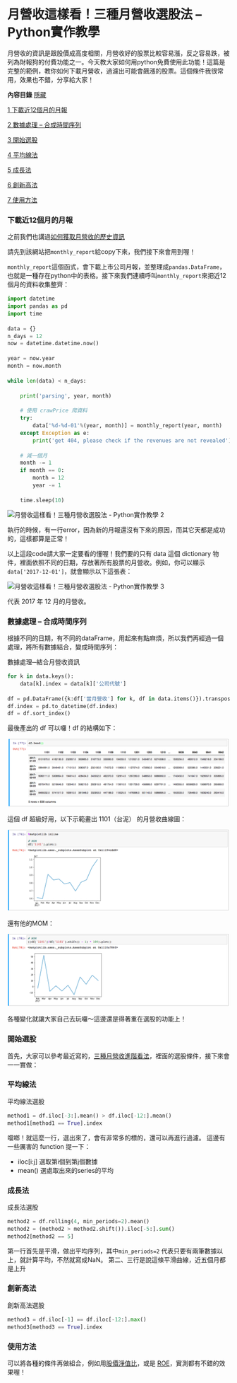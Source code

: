 # 月營收這樣看！三種月營收選股法 – Python實作教學

月營收的資訊是跟股價成高度相關，月營收好的股票比較容易漲，反之容易跌，被列為財報狗的付費功能之一。今天教大家如何用python免費使用此功能！這篇是完整的範例，教你如何下載月營收，過濾出可能會飆漲的股票。這個條件我很常用，效果也不錯，分享給大家！



**內容目錄** [隱藏](https://www.finlab.tw/python-簡單用月營收選股！/#) 

[1 下載近12個月的月報](https://www.finlab.tw/python-簡單用月營收選股！/#xia_zai_jin12ge_yue_de_yue_bao)

[2 數據處理 – 合成時間序列](https://www.finlab.tw/python-簡單用月營收選股！/#shu_ju_chu_li_-_he_cheng_shi_jian_xu_lie)

[3 開始選股](https://www.finlab.tw/python-簡單用月營收選股！/#kai_shi_xuan_gu)

[4 平均線法](https://www.finlab.tw/python-簡單用月營收選股！/#ping_jun_xian_fa)

[5 成長法](https://www.finlab.tw/python-簡單用月營收選股！/#cheng_zhang_fa)

[6 創新高法](https://www.finlab.tw/python-簡單用月營收選股！/#chuang_xin_gao_fa)

[7 使用方法](https://www.finlab.tw/python-簡單用月營收選股！/#shi_yong_fang_fa)

### 下載近12個月的月報

之前我們也講過[如何獲取月營收的歷史資訊](https://www.finlab.tw/超簡單用python抓取每月營收/)

請先到該網站把`monthly_report`給copy下來，我們接下來會用到喔！

`monthly_report`這個函式，會下載上市公司月報，並整理成`pandas.DataFrame`，也就是一種存在python中的表格。接下來我們連續呼叫`monthly_report`來把近12個月的資料收集整齊：

```python
import datetime
import pandas as pd
import time

data = {}
n_days = 12
now = datetime.datetime.now()

year = now.year
month = now.month

while len(data) < n_days:
    
    print('parsing', year, month)
    
    # 使用 crawPrice 爬資料
    try:
        data['%d-%d-01'%(year, month)] = monthly_report(year, month)
    except Exception as e:
        print('get 404, please check if the revenues are not revealed')
    
    # 減一個月
    month -= 1
    if month == 0:
        month = 12
        year -= 1

    time.sleep(10)
```

![月營收這樣看！三種月營收選股法 - Python實作教學 2](http://34.96.136.135/wp-content/uploads/2020/07/cmd1.png)

執行的時候，有一行error，因為新的月報還沒有下來的原因，而其它天都是成功的，這樣都算是正常！

以上這段code請大家一定要看的懂喔！我們要的只有 data 這個 dictionary 物件，裡面依照不同的日期，存放著所有股票的月營收。例如，你可以顯示`data['2017-12-01']`，就會顯示以下這張表：

![月營收這樣看！三種月營收選股法 - Python實作教學 3](http://34.96.136.135/wp-content/uploads/2020/07/cmd2-1024x355.png)

代表 2017 年 12 月的月營收。

### 數據處理 – 合成時間序列

根據不同的日期，有不同的dataFrame，用起來有點麻煩，所以我們再經過一個處理，將所有數據結合，變成時間序列：

數據處理─結合月營收資訊

```python
for k in data.keys():
    data[k].index = data[k]['公司代號']
    
df = pd.DataFrame({k:df['當月營收'] for k, df in data.items()}).transpose()
df.index = pd.to_datetime(df.index)
df = df.sort_index()
```

最後產出的 df 可以囉！df 的結構如下：

![img](images/cmd3.png)

這個 df 超級好用，以下示範畫出 1101（台泥） 的月營收曲線圖：

![img](images/cmd4.png)

還有他的MOM：

![img](images/cmd5.png)

各種變化就讓大家自己去玩囉～這邊還是得著重在選股的功能上！

### 開始選股

首先，大家可以參考最近寫的，[三種月營收進階看法](https://www.finlab.tw/三種月營收進階看法/)，裡面的選股條件，接下來會一一實做：

### 平均線法

平均線法選股

```python
method1 = df.iloc[-3:].mean() > df.iloc[-12:].mean()
method1[method1 == True].index
```

噹啷！就這麼一行，選出來了，會有非常多的標的，還可以再進行過濾。
這邊有一些厲害的 function 提一下：

- iloc[i:j] 選取第i個到第j個數據
- mean() 選處取出來的series的平均

### 成長法

成長法選股

```python
method2 = df.rolling(4, min_periods=2).mean()
method2 = (method2 > method2.shift()).iloc[-5:].sum()
method2[method2 == 5]
```

第一行首先是平滑，做出平均序列，其中`min_periods=2` 代表只要有兩筆數據以上，就計算平均，不然就寫成NaN。
第二、三行是說這條平滑曲線，近五個月都是上升

### 創新高法

創新高法選股

```python
method3 = df.iloc[-1] == df.iloc[-12:].max()
method3[method3 == True].index
```

### 使用方法

可以將各種的條件再做組合，例如用[股價淨值比](https://www.finlab.tw/股價淨值比有這麼神？/)，或是 [ROE](https://www.finlab.tw/EPS跟ROE哪個比較好用？/)，實測都有不錯的效果喔！